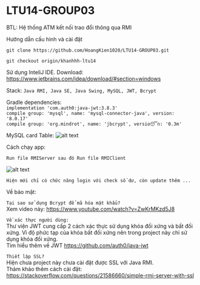 # LTU14-GROUP03
BTL: Hệ thống ATM kết nối trao đổi thông qua RMI

Hướng dẫn cấu hình và cài đặt

`git clone https://github.com/HoangKien1020/LTU14-GROUP03.git`

`git checkout origin/khanhhh-ltu14`

Sử dụng InteliJ IDE. Download: https://www.jetbrains.com/idea/download/#section=windows

Stack: `Java RMI, Java SE, Java Swing, MySQL, JWT, Bcrypt`

Gradle dependencies: <br/>
`implementation 'com.auth0:java-jwt:3.8.3'`<br/>
`compile group: 'mysql', name: 'mysql-connector-java', version: '8.0.17'`<br/>
`compile group: 'org.mindrot', name: 'jbcrypt', versio😴n: '0.3m'`<br/>

MySQL card Table:
![alt text](https://i.imgur.com/LOcPL1O.png)

Cách chạy app:

`Run file RMIServer sau đó Run file RMIClient`

![alt text](https://i.imgur.com/gsgXo0a.png)

`Hiện mới chỉ có chức năng login với check số dư, còn update thêm ... `

Về bảo mật: <br/>

`Tại sao sử dụng Bcrypt để mã hóa mật khẩu?` <br/>
Xem video này: https://www.youtube.com/watch?v=ZwKrMKzd5J8 <br/>

`Về xác thực người dùng:`<br/>
Thư viện JWT cung cấp 2 cách xác thực sử dụng khóa đối xứng và bất đối xứng. Vì độ phức tạp của khóa bất đối xứng nên trong project này chỉ sử dụng khóa đối xứng.<br/>
Tìm hiểu thêm về JWT https://github.com/auth0/java-jwt

`Thiết lập SSL?` <br/>
Hiện chưa project này chưa cài đặt được SSL với Java RMI. <br/>
Thảm khảo thêm cách cài đặt: https://stackoverflow.com/questions/21586660/simple-rmi-server-with-ssl
